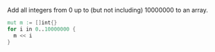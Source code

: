 Add all integers from 0 up to (but not including) 10000000 to an array.
```v
mut m := []int{}
for i in 0..10000000 {
  m << i
}
```
